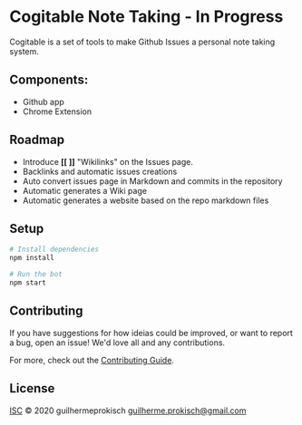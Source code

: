 # Cogitable Note Taking - In Progress 
Cogitable is a set of tools to make Github Issues a personal note taking system. 

## Components:

 - Github app 
 - Chrome Extension

## Roadmap

- Introduce  **[[ ]]** "Wikilinks" on the Issues page.
- Backlinks and automatic issues creations
- Auto convert issues page in Markdown and commits in the repository
- Automatic generates a Wiki page  
- Automatic generates a website  based on the repo markdown files

## Setup

```sh
# Install dependencies
npm install

# Run the bot
npm start
```

## Contributing

If you have suggestions for how ideias could be improved, or want to report a bug, open an issue! We'd love all and any contributions.

For more, check out the [Contributing Guide](CONTRIBUTING.md).

## License

[ISC](LICENSE) © 2020 guilhermeprokisch <guilherme.prokisch@gmail.com>
